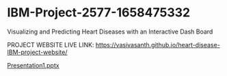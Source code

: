 # IBM-Project-2577-1658475332
Visualizing and Predicting Heart Diseases with an Interactive Dash Board


PROJECT WEBSITE LIVE LINK: https://vasivasanth.github.io/heart-disease-IBM-project-website/

[Presentation1.pptx](https://github.com/IBM-EPBL/IBM-Project-2577-1658475332/files/10047613/Presentation1.pptx)
